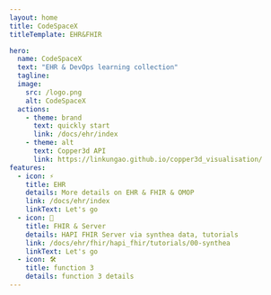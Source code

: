 ```yaml
---
layout: home
title: CodeSpaceX
titleTemplate: EHR&FHIR

hero:
  name: CodeSpaceX
  text: "EHR & DevOps learning collection"
  tagline:
  image:
    src: /logo.png
    alt: CodeSpaceX
  actions:
    - theme: brand
      text: quickly start
      link: /docs/ehr/index
    - theme: alt
      text: Copper3d API
      link: https://linkungao.github.io/copper3d_visualisation/
features:
  - icon: ⚡️
    title: EHR
    details: More details on EHR & FHIR & OMOP
    link: /docs/ehr/index
    linkText: Let's go
  - icon: 🌋 
    title: FHIR & Server
    details: HAPI FHIR Server via synthea data, tutorials
    link: /docs/ehr/fhir/hapi_fhir/tutorials/00-synthea
    linkText: Let's go
  - icon: 🛠️
    title: function 3
    details: function 3 details
---
```

